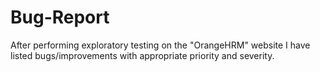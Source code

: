 # Bug-Report
After performing exploratory testing on the "OrangeHRM" website I have listed bugs/improvements with appropriate priority and severity.
